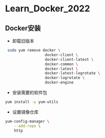 # Learn_Docker_2022
## Docker安装
- 卸载旧版本
```bash
 sudo yum remove docker \
                  docker-client \
                  docker-client-latest \
                  docker-common \
                  docker-latest \
                  docker-latest-logrotate \
                  docker-logrotate \
                  docker-engine
```
- 安装需要的软件包
```bash
yum install -y yum-utils
```
- 设置镜像仓库
```bash
yum-config-manager \
    --add-repo \
    http
```
